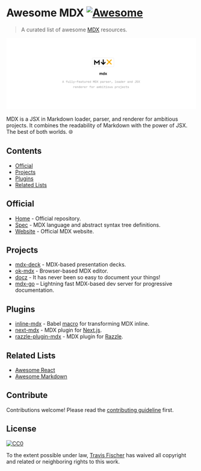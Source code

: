 # Awesome MDX [![Awesome](https://awesome.re/badge.svg)](https://awesome.re)

> A curated list of awesome [MDX](https://github.com/mdx-js/mdx) resources.

![Logo](./.github/repo.png)

MDX is a JSX in Markdown loader, parser, and renderer for ambitious projects. It combines the readability of Markdown with the power of JSX. The best of both worlds. 🌐


## Contents

- [Official](#official)
- [Projects](#projects)
- [Plugins](#plugins)
- [Related Lists](#related-lists)


## Official

- [Home](https://github.com/mdx-js/mdx) - Official repository.
- [Spec](https://github.com/mdx-js/specification) - MDX language and abstract syntax tree definitions.
- [Website](https://mdxjs.com) - Official MDX website.


## Projects

- [mdx-deck](https://github.com/jxnblk/mdx-deck) - MDX-based presentation decks.
- [ok-mdx](https://github.com/jxnblk/ok-mdx) - Browser-based MDX editor.
- [docz](https://github.com/pedronauck/docz) - It has never been so easy to document your things!
- [mdx-go](https://github.com/jxnblk/mdx-go) – Lightning fast MDX-based dev server for progressive documentation.


## Plugins

- [inline-mdx](https://github.com/hamlim/inline-mdx.macro) - Babel [macro](https://github.com/kentcdodds/babel-plugin-macros) for transforming MDX inline.
- [next-mdx](https://github.com/zeit/next-plugins/tree/master/packages/next-mdx) - MDX plugin for [Next.js](https://github.com/zeit/next.js).
- [razzle-plugin-mdx](https://github.com/jaredpalmer/razzle/tree/master/packages/razzle-plugin-mdx) - MDX plugin for [Razzle](https://github.com/jaredpalmer/razzle).


## Related Lists

- [Awesome React](https://github.com/enaqx/awesome-react)
- [Awesome Markdown](https://github.com/BubuAnabelas/awesome-markdown)


## Contribute

Contributions welcome! Please read the [contributing guideline](contributing.md) first.


## License

[![CC0](http://mirrors.creativecommons.org/presskit/buttons/88x31/svg/cc-zero.svg)](http://creativecommons.org/publicdomain/zero/1.0)

To the extent possible under law, [Travis Fischer](https://github.com/transitive-bullshit) has waived all copyright and related or neighboring rights to this work.

